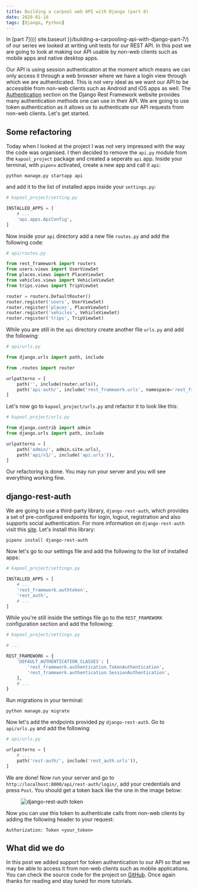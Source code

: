 ```yaml
---
title: Building a carpool web API with Django (part 8)
date: 2020-01-10
tags: [Django, Python]
---
```


In [part 7]({{ site.baseurl }}/building-a-carpooling-api-with-django-part-7/) of our series we looked at writing unit tests for our REST API. In this post we are going to look at making our API usable by non-web clients such as mobile apps and native desktop apps.

Our API is using session authentication at the moment which means we can only access it through a web browser where we have a login view through which we are authenticated. This is not very ideal as we want our API to be accessible from non-web clients such as Android and iOS apps as well. The [Authentication](https://www.django-rest-framework.org/api-guide/authentication/) section on the Django Rest Framework website provides many authentication methods one can use in their API. We are going to use token authentication as it allows us to authenticate our API requests from non-web clients. Let's get started.

## Some refactoring

Today when I looked at the project I was not very impressed with the way the code was organised. I then decided to remove the `api.py` module from the `kapool_project` package and created a seperate `api` app. Inside your terminal, with `pipenv` activated, create a new app and call it `api`:

```
python manage.py startapp api
```

and add it to the list of installed apps inside your `settings.py`:

```python
# kapool_project/setting.py

INSTALLED_APPS = [
    # ...
    'api.apps.ApiConfig',
]
```

Now inside your `api` directory add a new file `routes.py` and add the following code:

```python
# api/routes.py

from rest_framework import routers
from users.views import UserViewSet
from places.views import PlaceViewSet
from vehicles.views import VehicleViewSet
from trips.views import TripViewSet

router = routers.DefaultRouter()
router.register('users', UserViewSet)
router.register('places', PlaceViewSet)
router.register('vehicles', VehicleViewSet)
router.register('trips', TripViewSet)
```

While you are still in the `api` directory create another file `urls.py` and add the following:

```python
# api/urls.py

from django.urls import path, include

from .routes import router

urlpatterns = [
    path('', include(router.urls)),
    path('api-auth/', include('rest_framework.urls', namespace='rest_framework')),
]
```

Let's now go to `kapool_project/urls.py` and refactor it to look like this:

```python
# kapool_project/urls.py

from django.contrib import admin
from django.urls import path, include

urlpatterns = [
    path('admin/', admin.site.urls),
    path('api/v1/', include('api.urls')),
]
```

Our refactoring is done. You may run your server and you will see everything working fine.

## django-rest-auth

We are going to use a third-party library, `django-rest-auth`, which provides a set of pre-configured endpoints for login, logout, registration and also supports social authentication. For more information on `django-rest-auth` visit this [site](https://django-rest-auth.readthedocs.io/en/latest/index.html). Let's install this library:

```
pipenv install django-rest-auth
```

Now let's go to our settings file and add the following to the list of installed apps:

```python
# kapool_project/settings.py

INSTALLED_APPS = [
    # ...
    'rest_framework.authtoken',
    'rest_auth',
    # ...
]
```

While you're still inside the settings file go to the `REST_FRAMEWORK` configuration section and add the following:

```python
# kapool_project/settings.py

# ...

REST_FRAMEWORK = {
    'DEFAULT_AUTHENTICATION_CLASSES': [
        'rest_framework.authentication.TokenAuthentication',
        'rest_framework.authentication.SessionAuthentication',
    ],
    # ...
}

```

Run migrations in your terminal:

```
python manage.py migrate
```

Now let's add the endpoints provided py `django-rest-auth`. Go to `api/urls.py` and add the following:

```python
# api/urls.py

urlpatterns = [
    # ...
    path('rest-auth/', include('rest_auth.urls')),
]
```

We are done! Now run your server and go to `http://localhost:8000/api/rest-auth/login/`, add your credentials and press `Post`. You should get a token back like the one in the image below:

<figure>
<img src="{{ site.baseurl }}/images/kapool/rest-auth.png" alt="django-rest-auth token">
</figure>

Now you can use this token to authenticate calls from non-web clients by adding the following header to your request:

```
Authorization: Token <your_token>
```

## What did we do

In this post we added support for token authentication to our API so that we may be able to access it from non-web clients such as mobile applications. You can check the source code for the project on [GitHub](https://github.com/vince-nyanga/KaPool). Once again thanks for reading and stay tuned for more tutorials.

